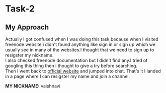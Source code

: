 # Task-2
## My Approach
Actually I got confused when I was doing this task,because when I visited freenode website i didn't found anything like sign in or sign up which we usually see in many of the websites.I thought that we need to sign up to resigster my nickname.\
I also checked freenode documentation but I didn't find any.I tried of googling this thing then i thought to give a try before searching.\
Then I went back to [official website](https://freenode.net/) and jumped into chat. That's it I landed in a page where I can resigster my name and join a channel.


**MY NICKNAME:** vaishnavi 

